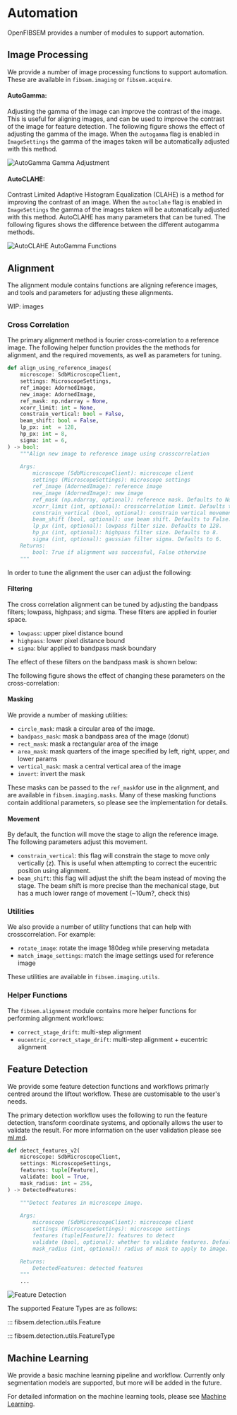 # Automation


OpenFIBSEM provides a number of modules to support automation.

## Image Processing

We provide a number of image processing functions to support automation. These are available in `fibsem.imaging`  or `fibsem.acquire`.

#### AutoGamma:

Adjusting the gamma of the image can improve the contrast of the image. This is useful for aligning images, and can be used to improve the contrast of the image for feature detection. The following figure shows the effect of adjusting the gamma of the image. When the `autogamma` flag is enabled in `ImageSettings` the gamma of the images taken will be automatically adjusted with this method. 

![AutoGamma](img/gamma/gamma_adjustment.gif)
Gamma Adjustment

#### AutoCLAHE:

Contrast Limited Adaptive Histogram Equalization (CLAHE) is a method for improving the contrast of an image. When the `autoclahe` flag is enabled in `ImageSettings` the gamma of the images taken will be automatically adjusted with this method. AutoCLAHE has many parameters that can be tuned. The following figures shows the difference between the different autogamma methods. 

![AutoCLAHE](img/gamma/gamma_comparison.png)
AutoGamma Functions

## Alignment

The alignment module contains functions are aligning reference images, and tools and parameters for adjusting these alignments.

WIP: images


### Cross Correlation

The primary alignment method is fourier cross-correlation to a reference image. The following helper function provides the the methods for alignment, and the required movements, as well as parameters for tuning.

```python
def align_using_reference_images(
    microscope: SdbMicroscopeClient,
    settings: MicroscopeSettings,
    ref_image: AdornedImage,
    new_image: AdornedImage,
    ref_mask: np.ndarray = None,
    xcorr_limit: int = None,
    constrain_vertical: bool = False,
    beam_shift: bool = False,
    lp_px: int  = 128, 
    hp_px: int = 8,  
    sigma: int = 6,
) -> bool:
    """Align new image to reference image using crosscorrelation
    
    Args:
        microscope (SdbMicroscopeClient): microscope client
        settings (MicroscopeSettings): microscope settings
        ref_image (AdornedImage): reference image
        new_image (AdornedImage): new image
        ref_mask (np.ndarray, optional): reference mask. Defaults to None.
        xcorr_limit (int, optional): crosscorrelation limit. Defaults to None.
        constrain_vertical (bool, optional): constrain vertical movement. Defaults to False.
        beam_shift (bool, optional): use beam shift. Defaults to False.
        lp_px (int, optional): lowpass filter size. Defaults to 128.
        hp_px (int, optional): highpass filter size. Defaults to 8.
        sigma (int, optional): gaussian filter sigma. Defaults to 6.
    Returns:
        bool: True if alignment was successful, False otherwise
    """
```
In order to tune the alignment the user can adjust the following:

#### Filtering
The cross correlation alignment can be tuned by adjusting the bandpass filters; lowpass, highpass; and sigma. These filters are applied in fourier space.
- `lowpass`: upper pixel distance bound
- `highpass`: lower pixel distance bound
- `sigma`: blur applied to bandpass mask boundary

The effect of these filters on the bandpass mask is shown below:


The following figure shows the effect of changing these parameters on the cross-correlation:

#### Masking
We provide a number of masking utilities: 

- `circle_mask`: mask a circular area of the image. 
- `bandpass_mask`: mask a bandpass area of the image (donut)
- `rect_mask`: mask a rectangular area of the image
- `area_mask`: mask quarters of the image specified by left, right, upper, and lower params
- `vertical_mask`: mask a central vertical area of the image
- `invert`: invert the mask

These masks can be passed to the `ref_mask`for use in the alignment, and are available in `fibsem.imaging.masks`. Many of these masking functions contain additional parameters, so please see the implementation for details. 

#### Movement
By default, the function will move the stage to align the reference image. The following parameters adjust this movement. 
   
- `constrain_vertical`: this flag will constrain the stage to move only vertically (z). This is useful when attempting to correct the eucentric position using alignment.
- `beam_shift`: this flag will adjust the shift the beam instead of moving the stage. The beam shift is more precise than the mechanical stage, but has a much lower range of movement (~10um?, check this)


### Utilities
We also provide a number of utility functions that can help with crosscorrelation. For example:

- `rotate_image`: rotate the image 180deg while preserving metadata
- `match_image_settings`: match the image settings used for reference image

 These utilities are available in `fibsem.imaging.utils`.

### Helper Functions
The `fibsem.alignment` module contains more helper functions for performing alignment workflows:

- `correct_stage_drift`: multi-step alignment
- `eucentric_correct_stage_drift`: multi-step alignment + eucentric alignment

## Feature Detection
We provide some feature detection functions and workflows primarly centred around the liftout workflow. These are customisable to the user's needs.

The primary detection workflow uses the following to run the feature detection, transform coordinate systems, and optionally allows the user to validate the result. For more information on the user validation please see [ml.md](ml.md).

```python
def detect_features_v2(
    microscope: SdbMicroscopeClient,
    settings: MicroscopeSettings,
    features: tuple[Feature],
    validate: bool = True,
    mask_radius: int = 256,
) -> DetectedFeatures:

    """Detect features in microscope image.
    
    Args:
        microscope (SdbMicroscopeClient): microscope client
        settings (MicroscopeSettings): microscope settings
        features (tuple[Feature]): features to detect
        validate (bool, optional): whether to validate features. Defaults to True.
        mask_radius (int, optional): radius of mask to apply to image. Defaults to 256.

    Returns:
        DetectedFeatures: detected features
    """
    ...

```
![Feature Detection](img/ml/ui_detection_success.png)

The supported Feature Types are as follows:

::: fibsem.detection.utils.Feature

::: fibsem.detection.utils.FeatureType


## Machine Learning
We provide a basic machine learning pipeline and workflow. Currently only segmentation models are supported, but more will be added in the future.

For detailed information on the machine learning tools, please see [Machine Learning](ml.md).


